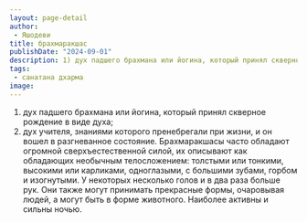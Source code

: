 ```yaml
---
layout: page-detail
author:
 - Яшодеви
title: брахмаракшас
publishDate: "2024-09-01"
description: 1) дух падшего брахмана или йогина, который принял скверное рождение в виде духа;
tags:
 - санатана дхарма
image: 
---
```


1) дух падшего брахмана или йогина, который принял скверное рождение в виде духа;
2) дух учителя, знаниями которого пренебрегали при жизни, и он вошел в разгневанное состояние.
Брахмаракшасы часто обладают огромной сверхъестественной силой, их описывают как обладающих необычным телосложением: толстыми или тонкими, высокими или карликами, одноглазыми, с большими зубами, горбом и изогнутыми. У некоторых несколько голов и в два раза больше рук. Они также могут принимать прекрасные формы, очаровывая людей, а могут быть в форме животного. Наиболее активны и сильны ночью.

